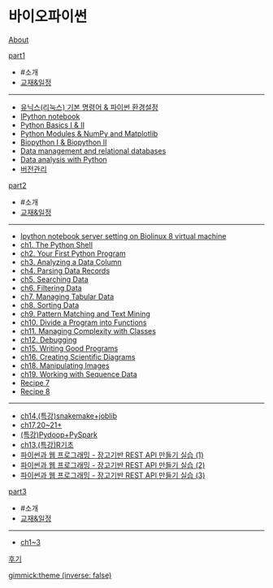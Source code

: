 # 바이오파이썬

[About](doc/intro.md)

[part1]()

  * #소개
  * [교재&일정](doc/part1/intro.md)
  ----------
  * [유닉스(리눅스) 기본 명령어 & 파이썬 환경설정](doc/part1/d01.md)
  * [IPython notebook](doc/part1/d02.md)
  * [Python Basics I & II](doc/part1/d03.md)
  * [Python Modules & NumPy and Matplotlib](doc/part1/d04.md)
  * [Biopython I & Biopython II](doc/part1/d05.md)
  * [Data  management and relational databases](doc/part1/d06.md)
  * [Data analysis with Python](doc/part1/d07.md)
  * [버전관리](doc/part1/d08.md)


[part2]()

  * #소개
  * [교재&일정](doc/part2/intro.md)
  ----------
  * [Ipython notebook server setting on Biolinux 8 virtual machine](doc/part2/d01.md#2._Ipython_notebook_server_setting_on_Biolinux_8_virtual_machine)
  * [ch1. The Python Shell](doc/part2/d01.md#1._Managing_Your_Biological_Data_with_Python)
  * [ch2. Your First Python Program](doc/part2/d01.md#1._Managing_Your_Biological_Data_with_Python)
  * [ch3. Analyzing a Data Column](doc/part2/d01.md#1._Managing_Your_Biological_Data_with_Python)
  * [ch4. Parsing Data Records](doc/part2/d01.md#1._Managing_Your_Biological_Data_with_Python)
  * [ch5. Searching Data](doc/part2/d02.md)
  * [ch6. Filtering Data](doc/part2/d02.md)
  * [ch7. Managing Tabular Data](doc/part2/d03.md)
  * [ch8. Sorting Data](doc/part2/d03.md)
  * [ch9. Pattern Matching and Text Mining](doc/part2/d03.md)
  * [ch10. Divide a Program into Functions](doc/part2/d04.md)
  * [ch11. Managing Complexity with Classes](doc/part2/d04.md)
  * [ch12. Debugging](doc/part2/d05.md)
  * [ch15. Writing Good Programs](doc/part2/d05.md)
  * [ch16. Creating Scientific Diagrams](doc/part2/d05.md)
  * [ch18. Manipulating Images](doc/part2/d05.md)
  * [ch19. Working with Sequence Data](doc/part2/d02.md)
  * [Recipe 7](doc/part2/d02.md)
  * [Recipe 8](doc/part2/d05.md)
  ----------
  * [ch14,(특강)snakemake+joblib](doc/part2/d06.md)
  * [ch17,20~21+](doc/part2/d07.md)
  * [(특강)Pydoop+PySpark](doc/part2/d08.md)
  * [ch13,(특강)R기초](doc/part2/d09.md)
  * [파이썬과 웹 프로그래밍 - 장고기반 REST API 만들기 실습 (1)](doc/part2/d10.md)
  * [파이썬과 웹 프로그래밍 - 장고기반 REST API 만들기 실습 (2)](doc/part2/d11.md)
  * [파이썬과 웹 프로그래밍 - 장고기반 REST API 만들기 실습 (3)](doc/part2/d12.md)


[part3]()

  * #소개
  * [교재&일정](doc/part3/intro.md)
  ----------
  * [ch1~3](doc/part3/d01.md)

[후기](doc/afterSchool.md)

[gimmick:theme (inverse: false)](cerulean)
